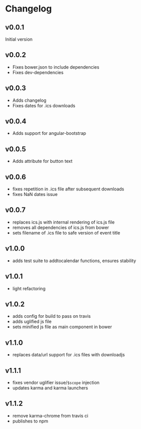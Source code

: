 # Changelog

## v0.0.1

Initial version

## v0.0.2

- Fixes bower.json to include dependencies
- Fixes dev-dependencies

## v0.0.3

- Adds changelog
- Fixes dates for .ics downloads

## v0.0.4

- Adds support for angular-bootstrap

## v0.0.5

- Adds attribute for button text

## v0.0.6

- fixes repetition in .ics file after subsequent downloads
- fixes NaN dates issue

## v0.0.7

- replaces ics.js with internal rendering of ics.js file
- removes all dependencies of ics.js from bower
- sets filename of .ics file to safe version of event title

## v1.0.0

- adds test suite to addtocalendar functions, ensures stability

## v1.0.1

- light refactoring

## v1.0.2

- adds config for build to pass on travis
- adds uglified js file
- sets minified js file as main component in bower

## v1.1.0

- replaces data/url support for .ics files with downloadjs

## v1.1.1

- fixes vendor uglifier issue/`$scope` injection
- updates karma and karma launchers

## v1.1.2

- remove karma-chrome from travis ci
- publishes to npm